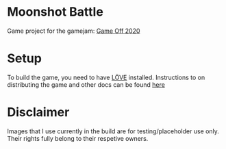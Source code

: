 # Moonshot Battle
Game project for the gamejam: [Game Off 2020](https://itch.io/jam/game-off-2020)

# Setup
To build the game, you need to have [LÖVE](https://love2d.org/) installed.
Instructions to on distributing the game and other docs can be found [here](https://love2d.org/wiki/Game_Distribution)

# Disclaimer
Images that I use currently in the build are for testing/placeholder use only. Their rights fully belong to their respetive owners.